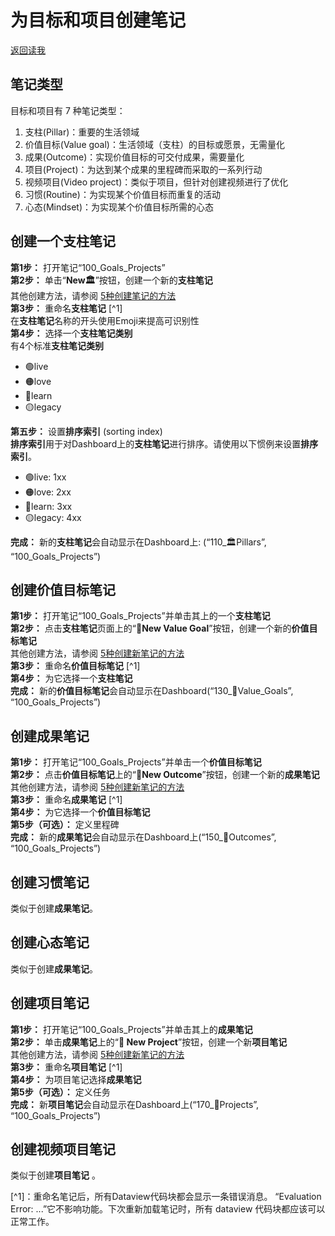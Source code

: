 # 为目标和项目创建笔记
[返回读我](../../README_CN.md)

## 笔记类型

目标和项目有 7 种笔记类型：

1. 支柱(Pillar)：重要的生活领域
2. 价值目标(Value goal)：生活领域（支柱）的目标或愿景，无需量化
3. 成果(Outcome)：实现价值目标的可交付成果，需要量化
4. 项目(Project)：为达到某个成果的里程碑而采取的一系列行动
5. 视频项目(Video project)：类似于项目，但针对创建视频进行了优化
1. 习惯(Routine)：为实现某个价值目标而重复的活动
2. 心态(Mindset)：为实现某个价值目标所需的心态

## 创建一个支柱笔记

**第1步：** 打开笔记“100_Goals_Projects”  
**第2步：** 单击“**New🏛**”按钮，创建一个新的**支柱笔记**  
其他创建方法，请参阅 [5种创建笔记的方法](QS_a1_5_Ways_to_create_new_notes.md)  
**第3步：** 重命名**支柱笔记** [^1]  
在**支柱笔记**名称的开头使用Emoji来提高可识别性  
**第4步：** 选择一个**支柱笔记类别**  
有4个标准**支柱笔记类别**  

- 🟢live  
- 🟠love  
- 🔵learn   
- 🟡legacy  

**第五步：** 设置**排序索引** (sorting index)  
**排序索引**用于对Dashboard上的**支柱笔记**进行排序。请使用以下惯例来设置**排序索引**。  

- 🟢live: 1xx  
- 🟠love: 2xx  
- 🔵learn: 3xx  
- 🟡legacy: 4xx  

**完成：** 新的**支柱笔记**会自动显示在Dashboard上: (“110_🏛Pillars”, “100_Goals_Projects”)  


## 创建价值目标笔记
**第1步：** 打开笔记“100_Goals_Projects”并单击其上的一个**支柱笔记**  
**第2步：** 点击**支柱笔记**页面上的“**🌟New Value Goal**”按钮，创建一个新的**价值目标笔记**  
其他创建方法，请参阅 [5种创建新笔记的方法](QS_a1_5_Ways_to_create_new_notes.md)  
**第3步：** 重命名**价值目标笔记** [^1]  
**第4步：** 为它选择一个**支柱笔记**  
**完成：** 新的**价值目标笔记**会自动显示在Dashboard(“130_🌟Value_Goals”, “100_Goals_Projects”)  

## 创建成果笔记
**第1步：** 打开笔记“100_Goals_Projects”并单击一个**价值目标笔记**  
**第2步：** 点击**价值目标笔记**上的“**🎯New Outcome**”按钮，创建一个新的**成果笔记**  
其他创建方法，请参阅 [5种创建新笔记的方法 ](QS_a1_5_Ways_to_create_new_notes.md)  
**第3步：** 重命名**成果笔记** [^1]  
**第4步：** 为它选择一个**价值目标笔记**  
**第5步（可选）：** 定义里程碑  
**完成：** 新的**成果笔记**会自动显示在Dashboard上(“150_🎯Outcomes”, “100_Goals_Projects”)

## 创建习惯笔记
类似于创建**成果笔记**。 

## 创建心态笔记
类似于创建**成果笔记**。 

## 创建项目笔记
**第1步：** 打开笔记“100_Goals_Projects”并单击其上的**成果笔记**  
**第2步：** 单击**成果笔记**上的“**💎 New Project**”按钮，创建一个新**项目笔记**  
其他创建方法，请参阅 [5种创建新笔记的方法](QS_a1_5_Ways_to_create_new_notes.md)  
**第3步：** 重命名**项目笔记** [^1]  
**第4步：** 为项目笔记选择**成果笔记**  
**第5步（可选）：** 定义任务  
**完成：** 新**项目笔记**会自动显示在Dashboard上(“170_💎Projects”, “100_Goals_Projects”)

## 创建视频项目笔记
类似于创建**项目笔记** 。



[^1]：重命名笔记后，所有Dataview代码块都会显示一条错误消息。 “Evaluation Error: ...”它不影响功能。下次重新加载笔记时，所有 dataview 代码块都应该可以正常工作。

